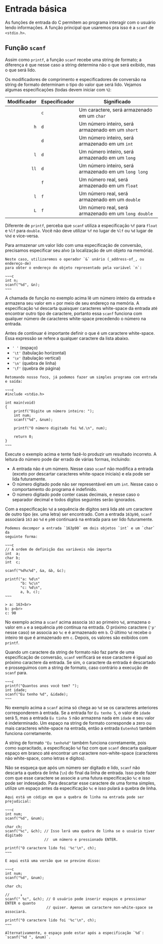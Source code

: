 # Entrada básica

As funções de entrada do C permitem ao programa interagir com o usuário lendo
informações. A função principal que usaremos pra isso é a `scanf` de
`<stdio.h>`.

## Função `scanf`

Assim como `printf`, a função `scanf` recebe uma string de formato; a diferença
é que nesse caso a string determina não o que será exibido, mas o que será lido.

Os modificadores de comprimento e especificadores de conversão na string de
formato determinam o tipo do valor que será lido. Vejamos algumas especificações
(todas devem iniciar com `%`):

| Modificador | Especificador | Significado                                          |
| ----------: | :------------ | ---------------------------------------------------- |
|             | `c`           | Um caractere, será armazenado em um `char`           |
|         `h` | `d`           | Um número inteiro, será armazenado em um `short`     |
|             | `d`           | Um número inteiro, será armazenado em um `int`       |
|         `l` | `d`           | Um número inteiro, será armazenado em um `long`      |
|        `ll` | `d`           | Um número inteiro, será armazenado em um `long long` |
|             | `f`           | Um número real, será armazenado em um `float`        |
|         `l` | `f`           | Um número real, será armazenado em um `double`       |
|         `L` | `f`           | Um número real, será armazenado em um `long double`  |

Diferente de `printf`, perceba que `scanf` utiliza a especificação `%f` para
`float` e `%lf` para `double`. Você não deve utilizar `%f` no lugar de `%lf` ou
`%d` lugar de `%hd` e vice-versa.

Para armazenar um valor lido com uma especificação de conversão, precisamos
especificar seu alvo (a localização de um objeto na memória).

```admonish example "Exemplo"
Neste caso, utilizaremos o operador `&` unário (_address-of_, ou endereço-de)
para obter o endereço do objeto representado pela variável `n`:

~~~c
int n;
scanf("%d", &n);
~~~
```

A chamada de função no exemplo acima lê um número inteiro da entrada e armazena
seu valor em `n` por meio de seu endereço na memória. A especificação `%d`
descarta quaisquer caracteres white-space da entrada até encontrar outro tipo de
caractere, portanto essa `scanf` funciona com qualquer número de caracteres
white-space precedendo o número na entrada.

Antes de continuar é importante definir o que é um caractere white-space. Essa
expressão se refere a qualquer caractere da lista abaixo.

- `' '` (espaço)
- `'\t'` (tabulação horizontal)
- `'\v'` (tabulação vertical)
- `'\n'` (quebra de linha)
- `'\f'` (quebra de página)

```admonish example "Um programa com entrada/saída"
Retomando nosso foco, já podemos fazer um simples programa com entrada e saída:

~~~c
#include <stdio.h>

int main(void)
{
    printf("Digite um número inteiro: ");
    int num;
    scanf("%d", &num);

    printf("O número digitado foi %d.\n", num);

    return 0;
}
~~~
```

Execute o exemplo acima e tente fazê-lo produzir um resultado incorreto. A
leitura do número pode dar errado de várias formas, incluindo:

- A entrada não é um número. Nesse caso `scanf` não modifica a entrada (exceto
  por descartar caracteres white-space iniciais) e ela pode ser lida
  futuramente.
- O número digitado pode não ser representável em um `int`. Nesse caso o
  comportamento do programa é indefinido.
- O número digitado pode conter casas decimais, e nesse caso o separador decimal
  e todos dígitos seguintes serão ignorados.

Com a especificação `%d` a sequência de dígitos será lida até um caractere de
outro tipo (ex. uma letra) ser encontrado. Com a entrada `163p90`, `scanf`
associará `163` ao `%d` e `p90` continuará na entrada para ser lido futuramente.

```admonish example "Lendo <code>163p90</code>"
Podemos decompor a entrada `163p90` em dois objetos `int` e um `char` da
seguinte forma:

~~~c
// A ordem de definição das variáveis não importa
int  a;
char b;
int  c;

scanf("%d%c%d", &a, &b, &c);

printf("a: %d\n"
       "b: %c\n"
       "c: %d\n",
       a, b, c);
~~~

> a: 163<br>
b: p<br>
c: 90
```

No exemplo acima a `scanf` acima associa `163` ao primeiro `%d`, armazena o
valor em `a` e a sequência `p90` continua na entrada. O próximo caractere (`'p'`
nesse caso) se associa ao `%c` e é armazenado em `b`. O último `%d` recebe o
inteiro `90` que é armazenado em `c`. Depois, os valores são exibidos com
`printf`.

Quando um caractere da string de formato não faz parte de uma especificação de
conversão, `scanf` verificará se esse caractere é igual ao próximo caractere da
entrada. Se sim, o caractere da entrada é descartado e prosseguimos com a string
de formato, caso contrário a execução de `scanf` para.

```admonish example "Exemplo"
~~~c
printf("Quantos anos você tem? ");
int idade;
scanf("Eu tenho %d", &idade);
~~~
```

No exemplo acima a `scanf` acima só chega ao `%d` se os caracteres anteriores
corresponderem à entrada. Se a entrada for `Eu tenho 5`, o valor de `idade` será
5, mas a entrada `Eu tinha 5` não armazena nada em `idade` e seu valor é
indeterminado. Um espaço na string de formato corresponde a zero ou mais
caracteres white-space na entrada, então a entrada `Eutenho5` também funciona
corretamente.

A string de formato `"Eu tenho%d"` também funciona corretamente, pois como
supracitado, a especificação `%d` faz com que `scanf` descarta qualquer espaço
em branco até encontrar um caractere non-white-space (caracteres não
white-space, como letras e dígitos).

Não se esqueça que após um número ser digitado e lido, `scanf` não descarta a
quebra de linha (`\n`) do final da linha de entrada. Isso pode fazer com que
esse caractere se associe a uma futura especificação `%c` e isso pode ser
indesejado. Para descartar esse caractere de uma forma simples, utilize um
espaço antes da especificação `%c` e isso pulará a quebra de linha.

```admonish example "Exemplo"
Aqui está um código em que a quebra de linha na entrada pode ser prejudicial:

~~~c
int num;
scanf("%d", &num);

char ch;
scanf("%c", &ch); // Isso lerá uma quebra de linha se o usuário tiver digitado
                  //  um número e pressionado ENTER.

printf("O caractere lido foi '%c'\n", ch);
~~~

E aqui está uma versão que se previne disso:

~~~c
int num;
scanf("%d", &num);

char ch;

//     ↓
scanf(" %c", &ch); // O usuário pode inserir espaços e pressionar ENTER o quanto
                   // quiser. Apenas um caractere non-white-space se associará.

printf("O caractere lido foi '%c'\n", ch);
~~~

Alternativamente, o espaço pode estar após a especificação `%d`:
`scanf("%d ", &num)`.
```
